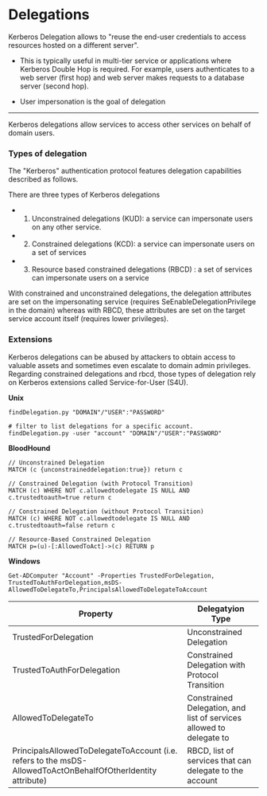 # Delegations

Kerberos Delegation allows to "reuse the end-user credentials to access resources hosted on a different server". 

* This is typically useful in multi-tier service or applications where  Kerberos Double Hop is required. For example, users authenticates to a web server (first hop) and web server makes requests to a database 
server (second hop). 

* User impersonation is the goal of delegation
__________________________

Kerberos delegations allow services to access other services on behalf of domain users.

### Types of delegation
The "Kerberos" authentication protocol features delegation capabilities described as follows. 

There are three types of Kerberos delegations

- 1. Unconstrained delegations (KUD): a service can impersonate users on any other service.
- 2. Constrained delegations (KCD): a service can impersonate users on a set of services
- 3. Resource based constrained delegations (RBCD) : a set of services can impersonate users on a service

With constrained and unconstrained delegations, the delegation attributes are set on the impersonating service (requires SeEnableDelegationPrivilege in the domain) whereas with RBCD, these attributes are set on the target service account itself (requires lower privileges).

### Extensions

Kerberos delegations can be abused by attackers to obtain access to valuable assets and sometimes even escalate to domain admin privileges. Regarding constrained delegations and rbcd, those types of delegation rely on Kerberos extensions called Service-for-User (S4U).

**Unix**
```
findDelegation.py "DOMAIN"/"USER":"PASSWORD"

# filter to list delegations for a specific account.
findDelegation.py -user "account" "DOMAIN"/"USER":"PASSWORD"
``` 

**BloodHound**
```
// Unconstrained Delegation
MATCH (c {unconstraineddelegation:true}) return c

// Constrained Delegation (with Protocol Transition)
MATCH (c) WHERE NOT c.allowedtodelegate IS NULL AND c.trustedtoauth=true return c

// Constrained Delegation (without Protocol Transition)
MATCH (c) WHERE NOT c.allowedtodelegate IS NULL AND c.trustedtoauth=false return c

// Resource-Based Constrained Delegation
MATCH p=(u)-[:AllowedToAct]->(c) RETURN p
```

**Windows**
```
Get-ADComputer "Account" -Properties TrustedForDelegation, TrustedToAuthForDelegation,msDS-AllowedToDelegateTo,PrincipalsAllowedToDelegateToAccount
```

| Property |  Delegatyion Type  | 
|--------------------------|----|
| TrustedForDelegation |		Unconstrained Delegation	        |
| TrustedToAuthForDelegation	|	Constrained Delegation with Protocol Transition	            |
| AllowedToDelegateTo	        |   Constrained Delegation, and list of services allowed to delegate to |
| PrincipalsAllowedToDelegateToAccount (i.e. refers to the msDS-AllowedToActOnBehalfOfOtherIdentity attribute)                             |  RBCD, list of services that can delegate to the account                                          |